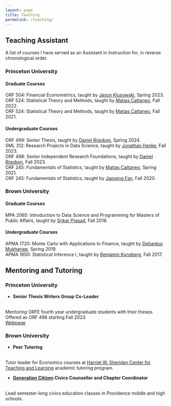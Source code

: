 ```yaml
---
layout: page
title: Teaching
permalink: /teaching/
---
```


## Teaching Assistant

A list of courses I have served as an Assistant in Instruction for, in reverse chronological order.
### Princeton University

#### Graduate Courses
ORF 504: Financial Econometrics, taught by
<a href="https://klusowski.princeton.edu">Jason Klusowski</a>,
Spring 2023.<br>
ORF 524: Statistical Theory and Methods, taught by
<a href="https://cattaneo.princeton.edu">Matias Cattaneo</a>,
Fall 2022.<br>
ORF 524: Statistical Theory and Methods, taught by
<a href="https://cattaneo.princeton.edu">Matias Cattaneo</a>,
Fall 2021.<br>

#### Undergraduate Courses
ORF 499: Senior Thesis, taught by
<a href="https://drigobon.com">Daniel Rigobon</a>,
Spring 2024.<br>
SML 312: Research Projects in Data Science, taught by
<a href="https://www.linkedin.com/in/jonathanhanke/">Jonathan Hanke</a>,
Fall 2023.<br>
ORF 498: Senior Independent Research Foundations, taught by
<a href="https://drigobon.com">Daniel Rigobon</a>,
Fall 2023.<br>
ORF 245: Fundamentals of Statistics, taught by
<a href="https://cattaneo.princeton.edu">Matias Cattaneo</a>,
Spring 2021.<br>
ORF 245: Fundamentals of Statistics, taught by
<a href="https://fan.princeton.edu/links.html">Jianqing Fan</a>,
Fall 2020.<br>

### Brown University
#### Graduate Courses
MPA 2065: Introduction to Data Science and Programming for Masters of Public Affairs, taught by
<a href="https://www.linkedin.com/in/srikar-prasad/">Srikar Prasad</a>, Fall 2018.

#### Undergraduate Courses
APMA 1720: Monte Carlo with Applications to Finance, taught by
<a href="https://sites.google.com/site/debankurm/">Debankur Mukherjee</a>, Spring 2019.
<br>
APMA 1650: Statistical Inference I, taught by
<a href="https://www.linkedin.com/in/benjamin-kunsberg-9794418/">Benjamin Kunsberg</a>,  Fall 2017. <br>

## Mentoring and Tutoring

### Princeton University

- **Senior Thesis Writers Group Co-Leader**
<br>
Mentoring ORFE fourth year undergraduate students with their theses.
<br>
Offered as ORF 498 starting Fall 2023.
<br>
<a href="https://orfe.princeton.edu/undergraduate/stwg">Webpage</a>

### Brown University

- **Peer Tutoring**
<br>
Tutor leader for Economics courses at <a href="https://www.brown.edu/sheridan/programs-services/academic-tutoring">
Harriet W. Sheridan Center for Teaching and Learning</a> academic tutoring program.

- **<a href="https://www.generationcitizen.org">Generation Citizen</a> Civics Counsellor and Chapter Coordinator**
<br>
Lead semester-long civics education classes in Providence middle and high schools.
